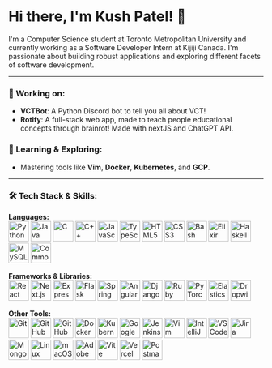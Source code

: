 # Hi there, I'm Kush Patel! 👋

I'm a Computer Science student at Toronto Metropolitan University and currently working as a Software Developer Intern at Kijiji Canada. I'm passionate about building robust applications and exploring different facets of software development.

---
### 🔭 Working on:
* **VCTBot**: A Python Discord bot to tell you all about VCT!
* **Rotify**: A full-stack web app, made to teach people educational concepts through brainrot! Made with nextJS and ChatGPT API.

### 🌱 Learning & Exploring:
* Mastering tools like **Vim**, **Docker**, **Kubernetes**, and **GCP**.
---
### 🛠️ Tech Stack & Skills:

<p align="left">
  <strong>Languages:</strong><br>
  <a href="https://www.python.org/" target="_blank"><img src="https://skillicons.dev/icons?i=python" alt="Python" height="40"/></a>
  <a href="https://www.java.com/en/" target="_blank"><img src="https://skillicons.dev/icons?i=java" alt="Java" height="40"/></a>
  <a href="https://en.wikipedia.org/wiki/C_(programming_language)" target="_blank"><img src="https://skillicons.dev/icons?i=c" alt="C" height="40"/></a>
  <a href="https://skillicons.dev/icons?i=cpp" target="_blank"><img src="https://skillicons.dev/icons?i=cpp" alt="C++" height="40"/></a> <a href="https://www.javascript.com/" target="_blank"><img src="https://skillicons.dev/icons?i=js" alt="JavaScript" height="40"/></a>
  <a href="https://www.typescriptlang.org/" target="_blank"><img src="https://skillicons.dev/icons?i=ts" alt="TypeScript" height="40"/></a>
  <a href="https://en.wikipedia.org/wiki/HTML" target="_blank"><img src="https://skillicons.dev/icons?i=html" alt="HTML5" height="40"/></a>
  <a href="https://en.wikipedia.org/wiki/CSS" target="_blank"><img src="https://skillicons.dev/icons?i=css" alt="CSS3" height="40"/></a>
  <a href="https://www.gnu.org/software/bash/" target="_blank"><img src="https://skillicons.dev/icons?i=bash" alt="Bash" height="40"/></a>
  <a href="https://elixir-lang.org/" target="_blank"><img src="https://skillicons.dev/icons?i=elixir" alt="Elixir" height="40"/></a>
  <a href="https://www.haskell.org/" target="_blank"><img src="https://skillicons.dev/icons?i=haskell" alt="Haskell" height="40"/></a>
  <a href="https://www.mysql.com/" target="_blank"><img src="https://skillicons.dev/icons?i=mysql" alt="MySQL" height="40"/></a> <a href="https://lisp-lang.org/" target="_blank"><img src="https://www.vectorlogo.zone/logos/common-lispnet/common-lispnet-icon.svg" alt="Common Lisp" height="40"/></a>
</p>

<p align="left">
  <strong>Frameworks & Libraries:</strong><br>
  <a href="https://reactjs.org/" target="_blank"><img src="https://skillicons.dev/icons?i=react" alt="React" height="40"/></a>
  <a href="https://nextjs.org/" target="_blank"><img src="https://skillicons.dev/icons?i=nextjs" alt="Next.js" height="40"/></a>
  <a href="https://expressjs.com/" target="_blank"><img src="https://skillicons.dev/icons?i=express" alt="Express" height="40"/></a>
  <a href="https://flask.palletsprojects.com/" target="_blank"><img src="https://skillicons.dev/icons?i=flask" alt="Flask" height="40"/></a>
  <a href="https://spring.io/" target="_blank"><img src="https://skillicons.dev/icons?i=spring" alt="Spring" height="40"/></a>
  <a href="https://skillicons.dev/icons?i=angular" target="_blank"><img src="https://skillicons.dev/icons?i=angular" alt="Angular" height="40"/></a> <a href="https://www.djangoproject.com/" target="_blank"><img src="https://skillicons.dev/icons?i=django" alt="Django" height="40"/></a>
  <a href="https://skillicons.dev/icons?i=rails" target="_blank"><img src="https://skillicons.dev/icons?i=rails" alt="Ruby on Rails" height="40"/></a> <a href="https://pytorch.org/" target="_blank"><img src="https://skillicons.dev/icons?i=pytorch" alt="PyTorch" height="40"/></a>
  <a href="https://www.elastic.co/" target="_blank"><img src="https://skillicons.dev/icons?i=elasticsearch" alt="Elasticsearch" height="40"/></a>
  <a href="https://www.dropwizard.io/en/stable/" target="_blank"><img src="https://www.dropwizard.io/en/stable/_images/dropwizard-logo.svg" alt="Dropwizard" height="40"/></a>
</p>

<p align="left">
  <strong>Other Tools:</strong><br>
  <a href="https://git-scm.com/" target="_blank"><img src="https://skillicons.dev/icons?i=git" alt="Git" height="40"/></a>
  <a href="https://github.com/" target="_blank"><img src="https://skillicons.dev/icons?i=github" alt="GitHub" height="40"/></a>
  <a href="https://skillicons.dev/icons?i=githubactions" target="_blank"><img src="https://skillicons.dev/icons?i=githubactions" alt="GitHub Actions" height="40"/></a> <a href="https://www.docker.com/" target="_blank"><img src="https://skillicons.dev/icons?i=docker" alt="Docker" height="40"/></a>
  <a href="https://kubernetes.io/" target="_blank"><img src="https://skillicons.dev/icons?i=kubernetes" alt="Kubernetes" height="40"/></a>
  <a href="https://cloud.google.com/" target="_blank"><img src="https://skillicons.dev/icons?i=gcp" alt="Google Cloud" height="40"/></a>
  <a href="https://www.jenkins.io/" target="_blank"><img src="https://skillicons.dev/icons?i=jenkins" alt="Jenkins" height="40"/></a>
  <a href="https://www.vim.org/" target="_blank"><img src="https://skillicons.dev/icons?i=vim" alt="Vim" height="40"/></a>
  <a href="https://www.jetbrains.com/idea/" target="_blank"><img src="https://skillicons.dev/icons?i=idea" alt="IntelliJ IDEA" height="40"/></a>
  <a href="https://code.visualstudio.com/" target="_blank"><img src="https://skillicons.dev/icons?i=vscode" alt="VS Code" height="40"/></a>
  <a href="https://www.atlassian.com/software/jira" target="_blank"><img src="https://www.vectorlogo.zone/logos/atlassian_jira/atlassian_jira-icon.svg" alt="Jira" height="40"/></a>
  <a href="https://www.mongodb.com/" target="_blank"><img src="https://skillicons.dev/icons?i=mongodb" alt="MongoDB" height="40"/></a>
  <a href="https://www.linux.org/" target="_blank"><img src="https://skillicons.dev/icons?i=linux" alt="Linux" height="40"/></a>
  <a href="https://www.apple.com/macos/" target="_blank"><img src="https://upload.wikimedia.org/wikipedia/commons/3/30/MacOS_logo.svg" alt="macOS" height="40"/></a>
  <a href="https://www.adobe.com/creativecloud.html" target="_blank"><img src="https://upload.wikimedia.org/wikipedia/commons/4/4c/Adobe_Creative_Cloud_rainbow_icon.svg" alt="Adobe Suite" height="40"/></a>
  <a href="https://vitejs.dev/" target="_blank"><img src="https://skillicons.dev/icons?i=vite" alt="Vite" height="40"/></a>
  <a href="https://vercel.com/" target="_blank"><img src="https://skillicons.dev/icons?i=vercel" alt="Vercel" height="40"/></a>
  <a href="https://www.postman.com/" target="_blank"><img src="https://skillicons.dev/icons?i=postman" alt="Postman" height="40"/></a>
</p>
